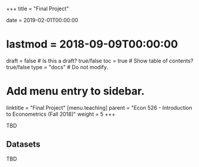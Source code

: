 +++
title = "Final Project"

date = 2019-02-01T00:00:00
# lastmod = 2018-09-09T00:00:00

draft = false  # Is this a draft? true/false
toc = true  # Show table of contents? true/false
type = "docs"  # Do not modify.

# Add menu entry to sidebar.
linktitle = "Final Project"
[menu.teaching]
  parent = "Econ 526 - Introduction to Econometrics (Fall 2018)"
  weight = 5
+++

TBD

## Datasets

TBD